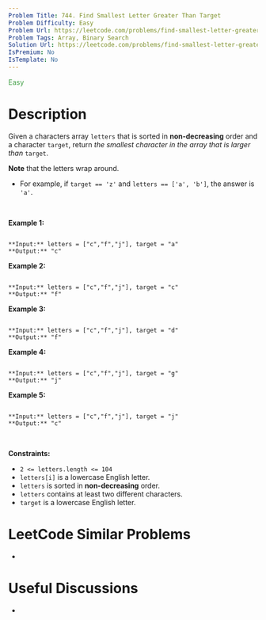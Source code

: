 ```yaml
---
Problem Title: 744. Find Smallest Letter Greater Than Target
Problem Difficulty: Easy
Problem Url: https://leetcode.com/problems/find-smallest-letter-greater-than-target/
Problem Tags: Array, Binary Search
Solution Url: https://leetcode.com/problems/find-smallest-letter-greater-than-target/solution/
IsPremium: No
IsTemplate: No
---
```


<span style="color: rgb(67, 160, 71);">Easy</span>

# Description

Given a characters array `letters` that is sorted in **non-decreasing** order and a character `target`, return *the smallest character in the array that is larger than* `target`.


**Note** that the letters wrap around.


* For example, if `target == 'z'` and `letters == ['a', 'b']`, the answer is `'a'`.


 


**Example 1:**



```

**Input:** letters = ["c","f","j"], target = "a"
**Output:** "c"

```

**Example 2:**



```

**Input:** letters = ["c","f","j"], target = "c"
**Output:** "f"

```

**Example 3:**



```

**Input:** letters = ["c","f","j"], target = "d"
**Output:** "f"

```

**Example 4:**



```

**Input:** letters = ["c","f","j"], target = "g"
**Output:** "j"

```

**Example 5:**



```

**Input:** letters = ["c","f","j"], target = "j"
**Output:** "c"

```

 


**Constraints:**


* `2 <= letters.length <= 104`
* `letters[i]` is a lowercase English letter.
* `letters` is sorted in **non-decreasing** order.
* `letters` contains at least two different characters.
* `target` is a lowercase English letter.




# LeetCode Similar Problems

- []()

# Useful Discussions

- []()

